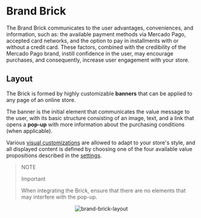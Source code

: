 # Brand Brick 

The Brand Brick communicates to the user advantages, conveniences, and information, such as: the available payment methods via Mercado Pago, accepted card networks, and the option to pay in installments with or without a credit card. These factors, combined with the credibility of the Mercado Pago brand, instill confidence in the user, may encourage purchases, and consequently, increase user engagement with your store.

## Layout 

The Brick is formed by highly customizable **banners** that can be applied to any page of an online store. 

The banner is the initial element that communicates the value message to the user, with its basic structure consisting of an image, text, and a link that opens a **pop-up** with more information about the purchasing conditions (when applicable).

Various [visual customizations]() are allowed to adapt to your store's style, and all displayed content is defined by choosing one of the four available value propositions described in the [settings]().

> NOTE
> 
> Important
> 
> When integrating the Brick, ensure that there are no elements that may interfere with the pop-up.

<center>

![brand-brick-layout](checkout-bricks/brand-brick-layout.gif)

</center>
